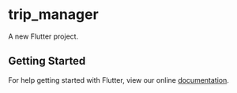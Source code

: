 # trip_manager

A new Flutter project.

## Getting Started

For help getting started with Flutter, view our online
[documentation](https://flutter.io/).
